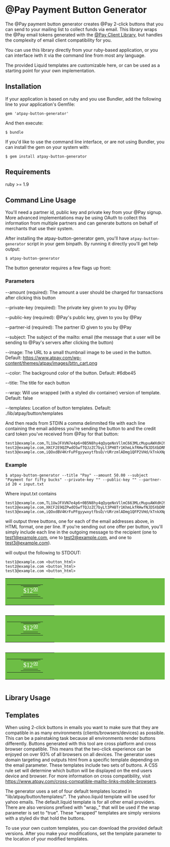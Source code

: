 # @Pay Payment Button Generator

The @Pay payment button generator creates @Pay 2-click buttons that you can send
to your mailing list to collect funds via email. This library wraps the @Pay
email tokens generated with the [@Pay Client
Library](https://github.com/atpay/atpay-client), but handles the complexity of
email client compatibility for you. 

You can use this library directly from your ruby-based application, or you can
interface iwth it via the command line from most any language.

The provided Liquid templates are customizable here, or can be used as
a starting point for your own implementation.

## Installation

If your application is based on ruby and you use Bundler, add the following line
to your application's Gemfile:

    gem 'atpay-button-generator'

And then execute:

    $ bundle

If you'd like to use the command line interface, or are not using Bundler, you
can install the gem on your system with:

    $ gem install atpay-button-generator

## Requirements

ruby >= 1.9

## Command Line Usage

You'll need a partner id, public key and private key from your @Pay signup. More
advanced implementations may be using OAuth to collect this information from
multiple partners and can generate buttons on behalf of merchants that use their
system. 

After installing the atpay-button-generator gem, you'll have
`atpay-button-generator` script in your gem binpath. By running it directly
you'll get help output:

    $ atpay-button-generator

The button generator requires a few flags up front:

### Parameters

--amount (required):
  The amount a user should be charged for transactions after clicking this
button

--private-key (required):
  The private key given to you by @Pay

--public-key (required):
  @Pay's public key, given to you by @Pay

--partner-id (required):
  The partner ID given to you by @Pay

--subject:
  The subject of the mailto: email (the message that a user will be sending to
@Pay's servers after clicking the button)

--image:
   The URL to a small thumbnail image to be used in the button. Default: https://www.atpay.com/wp-content/themes/atpay/images/bttn_cart.png

--color:
   The background color of the button.  Default: #6dbe45

--title:
  The title for each button

--wrap:
   Will use wrapped (with a styled div container) version of template.  Default: false

--templates:
   Location of button templates.  Default: ./lib/atpay/button/templates

And then reads from STDIN a comma delimmited file with each line containing the
email address you're sending the button to and the credit card token you've
received from @Pay for that button:

    test1@example.com,TL1UwJFXVN7e4p6+0B5N8hy4qQyqeNxVllmC663MLcMupuAWXdHJ9g8PRAnlIh+AMZBgpaIrfWStZ5/3hYi6vCAV7q6+3M6LLqxk
    test2@example.com,XKCF2E9QZPwdOSwfTQJzZC7byLt3PH8Tr1KhmLkfRHwfNJD5XbDRMrxGYOiSnfrLEKNzm9+a4r++bpUG2hNrPyYLpNgph3BXAAfC
    test3@example.com,iQOxdBV4KrFuPFgyywxytfbsD/rURrzmlADmg1QFP2VHd/kTnkXNpnp2Utv4RS0Zz2YeOloilMhljsOcRVA2YwSu9knwF1h6tNjE

### Example

    $ atpay-button-generator --title "Pay" --amount 50.00 --subject "Payment for fifty bucks" --private-key "" --public-key "" --partner-id 20 < input.txt

Where input.txt contains

    test1@example.com,TL1UwJFXVN7e4p6+0B5N8hy4qQyqeNxVllmC663MLcMupuAWXdHJ9g8PRAnlIh+AMZBgpaIrfWStZ5/3hYi6vCAV7q6+3M6LLqxk
    test2@example.com,XKCF2E9QZPwdOSwfTQJzZC7byLt3PH8Tr1KhmLkfRHwfNJD5XbDRMrxGYOiSnfrLEKNzm9+a4r++bpUG2hNrPyYLpNgph3BXAAfC
    test3@example.com,iQOxdBV4KrFuPFgyywxytfbsD/rURrzmlADmg1QFP2VHd/kTnkXNpnp2Utv4RS0Zz2YeOloilMhljsOcRVA2YwSu9knwF1h6tNjE

will output three buttons, one for each of the email addresses above, in HTML
format, one per line. If you're sending out one offer per button, you'll simply
include each line in the outgoing message to the recipient (one to
test1@example.com, one to test2@example.com, and one to test3@example.com).

will output the following to STDOUT:
 
    test1@example.com <button_html>
    test2@example.com <button_html>
    test3@example.com <button_html>

<style>
  .ExternalClass a.outlook {display:inline; display: inline !important;font-size: 20px !important;}
  .ExternalClass a.outlooksm {display:inline; display: inline !important;font-size: 12px !important;}
  .ExternalClass a.not_outlook {display:none; display: none !important;}
  .ExternalClass a.outlook table {background-color:#6dbe45 !important; font-size:10px !important; }
  .ExternalClass a.outlook table td.main {width:145px !important; padding:3px 5px 5px 5px !important;}
  .ExternalClass a.outlook table td img {width:auto !important; height: 39px !important; margin-left: 5px !important; margin-right:10px !important; margin-top:8px !important;}
  .ExternalClass a.outlook table.sub {width: auto !important; height: auto !important;}
  .ExtenralClass a.outlook td.title {font-size: 11px !important ; color: #ffffff; font-family: Tahoma; text-align:center; padding:0; margin:0;}
  .ExternalClass a.outlook table.subB{float:left; margin:0; margin-left:5px !important;}
</style>
<center>
  <a border='0' class='not_outlook' href='mailto:transaction@secure.atpay.com?subject=Submit%20@Pay%20Payment&body=Please%20press%20send%20to%20complete%20your%20transaction.%20Thank%20you%20for%20your%20payment%20of%20$12.00%20to%20.%20Your%20receipt%20will%20be%20emailed%20to%20you%20shortly.%20Here%20is%20the%20ID%20code%20that%20will%20expedite%20your%20transaction%20%0A' style='text-underline:none;'>
    <table border='0' cellpadding='0' cellspacing='0' style='background-color:#6dbe45;'>
      <tr class='main'>
        <td class='main' style='padding:3px 5px 5px 5px;' width='145'>
          <table>
            <tr>
              <td>
                <a class='not_outlook' href='mailto:transaction@secure.atpay.com?subject=Submit%20@Pay%20Payment&body=Please%20press%20send%20to%20complete%20your%20transaction.%20Thank%20you%20for%20your%20payment%20of%20$12.00%20to%20.%20Your%20receipt%20will%20be%20emailed%20to%20you%20shortly.%20Here%20is%20the%20ID%20code%20that%20will%20expedite%20your%20transaction%20%0A' style='color:#ffffff; text-decoration:none; border:none; display:inline;'>
                  <img src='' style='margin-left: 5px; margin-right:10px; margin-top:8px;'>
                </a>
              </td>
              <td>
                <table border='0' cellpadding='0' cellspacing='0' style='float:left; margin:0; margin-left:5px;'>
                  <tr>
                    <td style='font-size: 11px; color: #ffffff; font-family: Tahoma; text-align:center; padding:0; margin:0;'>  
                    </td>
                  </tr>
                  <tr>
                    <td>
                      <table border='0' cellpadding='0' cellspacing='0' style='margin:0; padding:0;'>
                        <tr>
                          <td style='padding:0; margin:0; font-size: 20px; color: #ffffff; font-family: Tahoma; vertical-align:top; line-height:25px;' valign='top'>
                            <a class='not_outlook' href='mailto:transaction@secure.atpay.com?subject=Submit%20@Pay%20Payment&body=Please%20press%20send%20to%20complete%20your%20transaction.%20Thank%20you%20for%20your%20payment%20of%20$12.00%20to%20.%20Your%20receipt%20will%20be%20emailed%20to%20you%20shortly.%20Here%20is%20the%20ID%20code%20that%20will%20expedite%20your%20transaction%20%0A' style='color:#ffffff; text-decoration:none; border:none; display:inline;'>
                              $12
                            </a>
                          </td>
                          <td style='padding:0; margin:0; font-size:14px; text-decoration:underline;padding-left:2px; color: #ffffff; font-family: Tahoma; vertical-align:top;' valign='top'>
                            <a class='not_outlook' href='mailto:transaction@secure.atpay.com?subject=Submit%20@Pay%20Payment&body=Please%20press%20send%20to%20complete%20your%20transaction.%20Thank%20you%20for%20your%20payment%20of%20$12.00%20to%20.%20Your%20receipt%20will%20be%20emailed%20to%20you%20shortly.%20Here%20is%20the%20ID%20code%20that%20will%20expedite%20your%20transaction%20%0A' style='color:#ffffff; text-decoration:none; border:none; display:inline;'>
                              00
                            </a>
                          </td>
                        </tr>
                      </table>
                    </td>
                  </tr>
                </table>
              </td>
            </tr>
          </table>
        </td>
      </tr>
    </table>
  </a>
  <a border='0' class='outlook' href='https://www.hotmail.com/secure/start?action=compose&to=transaction@secure.atpay.com&subject=Submit%20@Pay%20Payment&body=Please%20press%20send%20to%20complete%20your%20transaction.%20Thank%20you%20for%20your%20payment%20of%20$12.00%20to%20.%20Your%20receipt%20will%20be%20emailed%20to%20you%20shortly.%20Here%20is%20the%20ID%20code%20that%20will%20expedite%20your%20transaction%20%0A' style='text-underline:none;  font-size:0px;  width:0px; height: 0px;'>
    <table border='0' cellpadding='0' cellspacing='0' height='0' style='background-color:#ffffff; overflow: hidden;  font-size: 0px; ' width='0'>
      <tr class='main'>
        <td class='main' style='padding: 0px;' width='0'>
          <table border='0' cellpadding='0' cellspacing='0' class='sub' height='' style='background-color:#ffffff; overflow: hidden;' width=''>
            <tr>
              <td style='line-height:1px;'>
                <a class='outlook' href='https://www.hotmail.com/secure/start?action=compose&to=transaction@secure.atpay.com&subject=Submit%20@Pay%20Payment&body=Please%20press%20send%20to%20complete%20your%20transaction.%20Thank%20you%20for%20your%20payment%20of%20$12.00%20to%20.%20Your%20receipt%20will%20be%20emailed%20to%20you%20shortly.%20Here%20is%20the%20ID%20code%20that%20will%20expedite%20your%20transaction%20%0A' style='color:#ffffff; text-decoration:none; border:none;'>
                  <img height='1' src='' style='text-indent:-9999px; margin: 0px; width:1px; height:1px' width='1'>
                </a>
              </td>
              <td>
                <table border='0' cellpadding='0' cellspacing='0' class='subB' style='float:left; margin:0; margin-left:0px;'>
                  <tr>
                    <td class='title' style='font-size: 0px; color: #ffffff; font-family: Tahoma; text-align:center; padding:0; margin:0;'> 
                    </td>
                  </tr>
                  <tr>
                    <td>
                      <table border='0' cellpadding='0' cellspacing='0' style='margin:0; padding:0;'>
                        <tr>
                          <td style='padding:0; margin:0; font-size: 0px; color: #ffffff; font-family: Tahoma; vertical-align:top; line-height:0px;' valign='top'>
                            <a class='outlook' href='https://www.hotmail.com/secure/start?action=compose&to=transaction@secure.atpay.com&subject=Submit%20@Pay%20Payment&body=Please%20press%20send%20to%20complete%20your%20transaction.%20Thank%20you%20for%20your%20payment%20of%20$12.00%20to%20.%20Your%20receipt%20will%20be%20emailed%20to%20you%20shortly.%20Here%20is%20the%20ID%20code%20that%20will%20expedite%20your%20transaction%20%0A' style='color:#ffffff; text-decoration:none; border:none;'>
                              $12
                            </a>
                          </td>
                          <td style='padding:0; margin:0; font-size:0px; text-decoration:underline;padding-left:0px; color: #ffffff; font-family: Tahoma; vertical-align:top;' valign='top'>
                            <a class='outlooksm' href='https://www.hotmail.com/secure/start?action=compose&to=transaction@secure.atpay.com&subject=Submit%20@Pay%20Payment&body=Please%20press%20send%20to%20complete%20your%20transaction.%20Thank%20you%20for%20your%20payment%20of%20$12.00%20to%20.%20Your%20receipt%20will%20be%20emailed%20to%20you%20shortly.%20Here%20is%20the%20ID%20code%20that%20will%20expedite%20your%20transaction%20%0A' style='color:#ffffff; text-decoration:none; border:none;'>
                              00
                            </a>
                          </td>
                        </tr>
                      </table>
                    </td>
                  </tr>
                </table>
              </td>
            </tr>
          </table>
        </td>
      </tr>
    </table>
  </a>
</center>

<center>
  <a border='0' class='not_outlook' href='mailto:transaction@secure.atpay.com?subject=Submit%20@Pay%20Payment&body=Please%20press%20send%20to%20complete%20your%20transaction.%20Thank%20you%20for%20your%20payment%20of%20$12.00%20to%20.%20Your%20receipt%20will%20be%20emailed%20to%20you%20shortly.%20Here%20is%20the%20ID%20code%20that%20will%20expedite%20your%20transaction%20%0A' style='text-underline:none;'>
    <table border='0' cellpadding='0' cellspacing='0' style='background-color:#6dbe45;'>
      <tr class='main'>
        <td class='main' style='padding:3px 5px 5px 5px;' width='145'>
          <table>
            <tr>
              <td>
                <a class='not_outlook' href='mailto:transaction@secure.atpay.com?subject=Submit%20@Pay%20Payment&body=Please%20press%20send%20to%20complete%20your%20transaction.%20Thank%20you%20for%20your%20payment%20of%20$12.00%20to%20.%20Your%20receipt%20will%20be%20emailed%20to%20you%20shortly.%20Here%20is%20the%20ID%20code%20that%20will%20expedite%20your%20transaction%20%0A' style='color:#ffffff; text-decoration:none; border:none; display:inline;'>
                  <img src='' style='margin-left: 5px; margin-right:10px; margin-top:8px;'>
                </a>
              </td>
              <td>
                <table border='0' cellpadding='0' cellspacing='0' style='float:left; margin:0; margin-left:5px;'>
                  <tr>
                    <td style='font-size: 11px; color: #ffffff; font-family: Tahoma; text-align:center; padding:0; margin:0;'>  
                    </td>
                  </tr>
                  <tr>
                    <td>
                      <table border='0' cellpadding='0' cellspacing='0' style='margin:0; padding:0;'>
                        <tr>
                          <td style='padding:0; margin:0; font-size: 20px; color: #ffffff; font-family: Tahoma; vertical-align:top; line-height:25px;' valign='top'>
                            <a class='not_outlook' href='mailto:transaction@secure.atpay.com?subject=Submit%20@Pay%20Payment&body=Please%20press%20send%20to%20complete%20your%20transaction.%20Thank%20you%20for%20your%20payment%20of%20$12.00%20to%20.%20Your%20receipt%20will%20be%20emailed%20to%20you%20shortly.%20Here%20is%20the%20ID%20code%20that%20will%20expedite%20your%20transaction%20%0A' style='color:#ffffff; text-decoration:none; border:none; display:inline;'>
                              $12
                            </a>
                          </td>
                          <td style='padding:0; margin:0; font-size:14px; text-decoration:underline;padding-left:2px; color: #ffffff; font-family: Tahoma; vertical-align:top;' valign='top'>
                            <a class='not_outlook' href='mailto:transaction@secure.atpay.com?subject=Submit%20@Pay%20Payment&body=Please%20press%20send%20to%20complete%20your%20transaction.%20Thank%20you%20for%20your%20payment%20of%20$12.00%20to%20.%20Your%20receipt%20will%20be%20emailed%20to%20you%20shortly.%20Here%20is%20the%20ID%20code%20that%20will%20expedite%20your%20transaction%20%0A' style='color:#ffffff; text-decoration:none; border:none; display:inline;'>
                              00
                            </a>
                          </td>
                        </tr>
                      </table>
                    </td>
                  </tr>
                </table>
              </td>
            </tr>
          </table>
        </td>
      </tr>
    </table>
  </a>
  <a border='0' class='outlook' href='https://www.hotmail.com/secure/start?action=compose&to=transaction@secure.atpay.com&subject=Submit%20@Pay%20Payment&body=Please%20press%20send%20to%20complete%20your%20transaction.%20Thank%20you%20for%20your%20payment%20of%20$12.00%20to%20.%20Your%20receipt%20will%20be%20emailed%20to%20you%20shortly.%20Here%20is%20the%20ID%20code%20that%20will%20expedite%20your%20transaction%20%0A' style='text-underline:none;  font-size:0px;  width:0px; height: 0px;'>
    <table border='0' cellpadding='0' cellspacing='0' height='0' style='background-color:#ffffff; overflow: hidden;  font-size: 0px; ' width='0'>
      <tr class='main'>
        <td class='main' style='padding: 0px;' width='0'>
          <table border='0' cellpadding='0' cellspacing='0' class='sub' height='' style='background-color:#ffffff; overflow: hidden;' width=''>
            <tr>
              <td style='line-height:1px;'>
                <a class='outlook' href='https://www.hotmail.com/secure/start?action=compose&to=transaction@secure.atpay.com&subject=Submit%20@Pay%20Payment&body=Please%20press%20send%20to%20complete%20your%20transaction.%20Thank%20you%20for%20your%20payment%20of%20$12.00%20to%20.%20Your%20receipt%20will%20be%20emailed%20to%20you%20shortly.%20Here%20is%20the%20ID%20code%20that%20will%20expedite%20your%20transaction%20%0A' style='color:#ffffff; text-decoration:none; border:none;'>
                  <img height='1' src='' style='text-indent:-9999px; margin: 0px; width:1px; height:1px' width='1'>
                </a>
              </td>
              <td>
                <table border='0' cellpadding='0' cellspacing='0' class='subB' style='float:left; margin:0; margin-left:0px;'>
                  <tr>
                    <td class='title' style='font-size: 0px; color: #ffffff; font-family: Tahoma; text-align:center; padding:0; margin:0;'> 
                    </td>
                  </tr>
                  <tr>
                    <td>
                      <table border='0' cellpadding='0' cellspacing='0' style='margin:0; padding:0;'>
                        <tr>
                          <td style='padding:0; margin:0; font-size: 0px; color: #ffffff; font-family: Tahoma; vertical-align:top; line-height:0px;' valign='top'>
                            <a class='outlook' href='https://www.hotmail.com/secure/start?action=compose&to=transaction@secure.atpay.com&subject=Submit%20@Pay%20Payment&body=Please%20press%20send%20to%20complete%20your%20transaction.%20Thank%20you%20for%20your%20payment%20of%20$12.00%20to%20.%20Your%20receipt%20will%20be%20emailed%20to%20you%20shortly.%20Here%20is%20the%20ID%20code%20that%20will%20expedite%20your%20transaction%20%0A' style='color:#ffffff; text-decoration:none; border:none;'>
                              $12
                            </a>
                          </td>
                          <td style='padding:0; margin:0; font-size:0px; text-decoration:underline;padding-left:0px; color: #ffffff; font-family: Tahoma; vertical-align:top;' valign='top'>
                            <a class='outlooksm' href='https://www.hotmail.com/secure/start?action=compose&to=transaction@secure.atpay.com&subject=Submit%20@Pay%20Payment&body=Please%20press%20send%20to%20complete%20your%20transaction.%20Thank%20you%20for%20your%20payment%20of%20$12.00%20to%20.%20Your%20receipt%20will%20be%20emailed%20to%20you%20shortly.%20Here%20is%20the%20ID%20code%20that%20will%20expedite%20your%20transaction%20%0A' style='color:#ffffff; text-decoration:none; border:none;'>
                              00
                            </a>
                          </td>
                        </tr>
                      </table>
                    </td>
                  </tr>
                </table>
              </td>
            </tr>
          </table>
        </td>
      </tr>
    </table>
  </a>
</center>

<center>
  <a border='0' class='not_outlook' href='mailto:transaction@secure.atpay.com?subject=Submit%20@Pay%20Payment&body=Please%20press%20send%20to%20complete%20your%20transaction.%20Thank%20you%20for%20your%20payment%20of%20$12.00%20to%20.%20Your%20receipt%20will%20be%20emailed%20to%20you%20shortly.%20Here%20is%20the%20ID%20code%20that%20will%20expedite%20your%20transaction%20%0A' style='text-underline:none;'>
    <table border='0' cellpadding='0' cellspacing='0' style='background-color:#6dbe45;'>
      <tr class='main'>
        <td class='main' style='padding:3px 5px 5px 5px;' width='145'>
          <table>
            <tr>
              <td>
                <a class='not_outlook' href='mailto:transaction@secure.atpay.com?subject=Submit%20@Pay%20Payment&body=Please%20press%20send%20to%20complete%20your%20transaction.%20Thank%20you%20for%20your%20payment%20of%20$12.00%20to%20.%20Your%20receipt%20will%20be%20emailed%20to%20you%20shortly.%20Here%20is%20the%20ID%20code%20that%20will%20expedite%20your%20transaction%20%0A' style='color:#ffffff; text-decoration:none; border:none; display:inline;'>
                  <img src='' style='margin-left: 5px; margin-right:10px; margin-top:8px;'>
                </a>
              </td>
              <td>
                <table border='0' cellpadding='0' cellspacing='0' style='float:left; margin:0; margin-left:5px;'>
                  <tr>
                    <td style='font-size: 11px; color: #ffffff; font-family: Tahoma; text-align:center; padding:0; margin:0;'>  
                    </td>
                  </tr>
                  <tr>
                    <td>
                      <table border='0' cellpadding='0' cellspacing='0' style='margin:0; padding:0;'>
                        <tr>
                          <td style='padding:0; margin:0; font-size: 20px; color: #ffffff; font-family: Tahoma; vertical-align:top; line-height:25px;' valign='top'>
                            <a class='not_outlook' href='mailto:transaction@secure.atpay.com?subject=Submit%20@Pay%20Payment&body=Please%20press%20send%20to%20complete%20your%20transaction.%20Thank%20you%20for%20your%20payment%20of%20$12.00%20to%20.%20Your%20receipt%20will%20be%20emailed%20to%20you%20shortly.%20Here%20is%20the%20ID%20code%20that%20will%20expedite%20your%20transaction%20%0A' style='color:#ffffff; text-decoration:none; border:none; display:inline;'>
                              $12
                            </a>
                          </td>
                          <td style='padding:0; margin:0; font-size:14px; text-decoration:underline;padding-left:2px; color: #ffffff; font-family: Tahoma; vertical-align:top;' valign='top'>
                            <a class='not_outlook' href='mailto:transaction@secure.atpay.com?subject=Submit%20@Pay%20Payment&body=Please%20press%20send%20to%20complete%20your%20transaction.%20Thank%20you%20for%20your%20payment%20of%20$12.00%20to%20.%20Your%20receipt%20will%20be%20emailed%20to%20you%20shortly.%20Here%20is%20the%20ID%20code%20that%20will%20expedite%20your%20transaction%20%0A' style='color:#ffffff; text-decoration:none; border:none; display:inline;'>
                              00
                            </a>
                          </td>
                        </tr>
                      </table>
                    </td>
                  </tr>
                </table>
              </td>
            </tr>
          </table>
        </td>
      </tr>
    </table>
  </a>
  <a border='0' class='outlook' href='https://www.hotmail.com/secure/start?action=compose&to=transaction@secure.atpay.com&subject=Submit%20@Pay%20Payment&body=Please%20press%20send%20to%20complete%20your%20transaction.%20Thank%20you%20for%20your%20payment%20of%20$12.00%20to%20.%20Your%20receipt%20will%20be%20emailed%20to%20you%20shortly.%20Here%20is%20the%20ID%20code%20that%20will%20expedite%20your%20transaction%20%0A' style='text-underline:none;  font-size:0px;  width:0px; height: 0px;'>
    <table border='0' cellpadding='0' cellspacing='0' height='0' style='background-color:#ffffff; overflow: hidden;  font-size: 0px; ' width='0'>
      <tr class='main'>
        <td class='main' style='padding: 0px;' width='0'>
          <table border='0' cellpadding='0' cellspacing='0' class='sub' height='' style='background-color:#ffffff; overflow: hidden;' width=''>
            <tr>
              <td style='line-height:1px;'>
                <a class='outlook' href='https://www.hotmail.com/secure/start?action=compose&to=transaction@secure.atpay.com&subject=Submit%20@Pay%20Payment&body=Please%20press%20send%20to%20complete%20your%20transaction.%20Thank%20you%20for%20your%20payment%20of%20$12.00%20to%20.%20Your%20receipt%20will%20be%20emailed%20to%20you%20shortly.%20Here%20is%20the%20ID%20code%20that%20will%20expedite%20your%20transaction%20%0A' style='color:#ffffff; text-decoration:none; border:none;'>
                  <img height='1' src='' style='text-indent:-9999px; margin: 0px; width:1px; height:1px' width='1'>
                </a>
              </td>
              <td>
                <table border='0' cellpadding='0' cellspacing='0' class='subB' style='float:left; margin:0; margin-left:0px;'>
                  <tr>
                    <td class='title' style='font-size: 0px; color: #ffffff; font-family: Tahoma; text-align:center; padding:0; margin:0;'> 
                    </td>
                  </tr>
                  <tr>
                    <td>
                      <table border='0' cellpadding='0' cellspacing='0' style='margin:0; padding:0;'>
                        <tr>
                          <td style='padding:0; margin:0; font-size: 0px; color: #ffffff; font-family: Tahoma; vertical-align:top; line-height:0px;' valign='top'>
                            <a class='outlook' href='https://www.hotmail.com/secure/start?action=compose&to=transaction@secure.atpay.com&subject=Submit%20@Pay%20Payment&body=Please%20press%20send%20to%20complete%20your%20transaction.%20Thank%20you%20for%20your%20payment%20of%20$12.00%20to%20.%20Your%20receipt%20will%20be%20emailed%20to%20you%20shortly.%20Here%20is%20the%20ID%20code%20that%20will%20expedite%20your%20transaction%20%0A' style='color:#ffffff; text-decoration:none; border:none;'>
                              $12
                            </a>
                          </td>
                          <td style='padding:0; margin:0; font-size:0px; text-decoration:underline;padding-left:0px; color: #ffffff; font-family: Tahoma; vertical-align:top;' valign='top'>
                            <a class='outlooksm' href='https://www.hotmail.com/secure/start?action=compose&to=transaction@secure.atpay.com&subject=Submit%20@Pay%20Payment&body=Please%20press%20send%20to%20complete%20your%20transaction.%20Thank%20you%20for%20your%20payment%20of%20$12.00%20to%20.%20Your%20receipt%20will%20be%20emailed%20to%20you%20shortly.%20Here%20is%20the%20ID%20code%20that%20will%20expedite%20your%20transaction%20%0A' style='color:#ffffff; text-decoration:none; border:none;'>
                              00
                            </a>
                          </td>
                        </tr>
                      </table>
                    </td>
                  </tr>
                </table>
              </td>
            </tr>
          </table>
        </td>
      </tr>
    </table>
  </a>
</center>


## Library Usage


## Templates

When using 2-click buttons in emails you want to make sure that they are compatible in as many environments (clients/browsers/devices) as possible. This can be a painstaking task because all environments render buttons differently. Buttons generated with this tool are cross platform and cross browser compatible. This means that the two-click experience can be enjoyed on over 93% of all browsers on all devices. The generator uses domain targeting and outputs html from a specific template depending on the email parameter. These templates include two sets of buttons. A CSS rule set will determine which button will be displayed on the end users device and browser. For more information on cross compatibility, visit https://www.atpay.com/cross-compatible-mailto-links-mobile-browsers.

The generator uses a set of four default templates located in "lib/atpay/button/templates/". The yahoo.liquid template will be used for yahoo emails. The default.liquid template is for all other email providers. There are also versions prefixed with "wrap_" that will be used if the wrap parameter is set to "true". These "wrapped" templates are simply versions with a styled div that hold the buttons. 

To use your own custom templates, you can download the provided default versions. After you make your modifications, set the template parameter to the location of your modified templates.  
